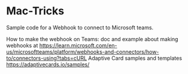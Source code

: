 # Mac-Tricks

Sample code for a Webhook to connect to Microsoft teams.  

How to make the webhook on Teams:
  doc and example about making webhooks at  https://learn.microsoft.com/en-us/microsoftteams/platform/webhooks-and-connectors/how-to/connectors-using?tabs=cURL
  Adaptive Card samples and templates https://adaptivecards.io/samples/
